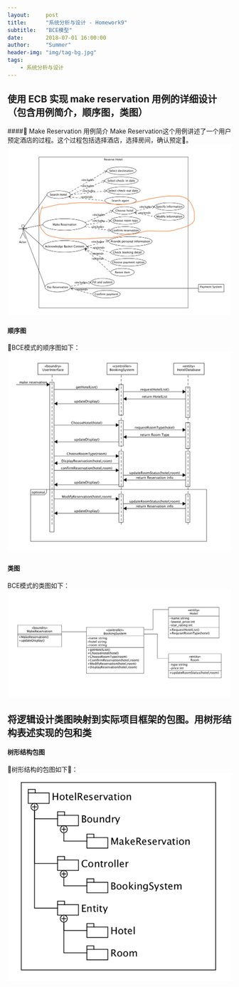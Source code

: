 ```yaml
---
layout:     post
title:      "系统分析与设计 - Homework9"
subtitle:   "BCE模型"
date:       2018-07-01 16:00:00
author:     "Summer"
header-img: "img/tag-bg.jpg"
tags:
    - 系统分析与设计
---
```

## 使用 ECB 实现 make reservation 用例的详细设计（包含用例简介，顺序图，类图）

#### Make Reservation 用例简介
Make Reservation这个用例讲述了一个用户预定酒店的过程。这个过程包括选择酒店，选择房间，确认预定。
![personal_usecase](/assets/personal_usecase.png)

#### 顺序图
BCE模式的顺序图如下：
![personal_sequence](/assets/personal_sequence.png)

#### 类图
BCE模式的类图如下：
![personal_class](/assets/personal_class.png)

## 将逻辑设计类图映射到实际项目框架的包图。用树形结构表述实现的包和类

#### 树形结构包图
树形结构的包图如下：
![personal_pakage](/assets/personal_pakage.png)